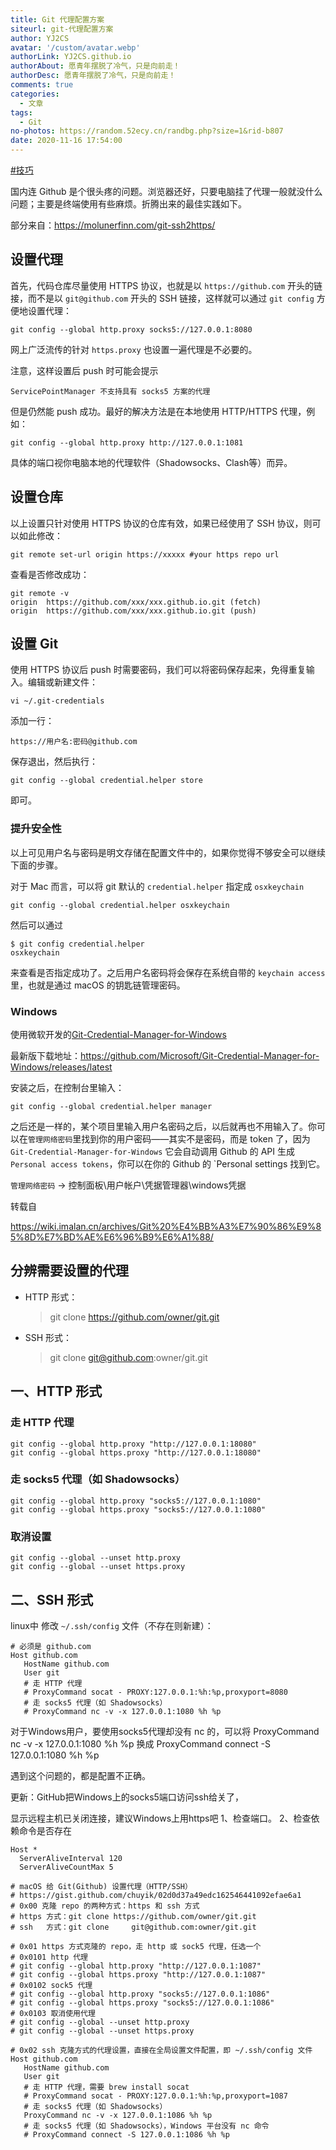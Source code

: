```yaml
---
title: Git 代理配置方案
siteurl: git-代理配置方案
author: YJ2CS
avatar: '/custom/avatar.webp'
authorLink: YJ2CS.github.io
authorAbout: 愿青年摆脱了冷气，只是向前走！
authorDesc: 愿青年摆脱了冷气，只是向前走！
comments: true
categories:
  - 文章
tags:
  - Git
no-photos: https://random.52ecy.cn/randbg.php?size=1&rid-b807
date: 2020-11-16 17:54:00
---
```


[#技巧](https://wiki.imalan.cn/tag/技巧/)

国内连 Github 是个很头疼的问题。浏览器还好，只要电脑挂了代理一般就没什么问题；主要是终端使用有些麻烦。折腾出来的最佳实践如下。

部分来自：<https://molunerfinn.com/git-ssh2https/>

## 设置代理

首先，代码仓库尽量使用 HTTPS 协议，也就是以 `https://github.com` 开头的链接，而不是以 `git@github.com` 开头的
SSH 链接，这样就可以通过 `git config` 方便地设置代理：

```shell
git config --global http.proxy socks5://127.0.0.1:8080
```

网上广泛流传的针对 `https.proxy` 也设置一遍代理是不必要的。

注意，这样设置后 push 时可能会提示

```shell
ServicePointManager 不支持具有 socks5 方案的代理
```

但是仍然能 push 成功。最好的解决方法是在本地使用 HTTP/HTTPS 代理，例如：

```shell
git config --global http.proxy http://127.0.0.1:1081
```

具体的端口视你电脑本地的代理软件（Shadowsocks、Clash等）而异。

## 设置仓库

以上设置只针对使用 HTTPS 协议的仓库有效，如果已经使用了 SSH 协议，则可以如此修改：

```shell
git remote set-url origin https://xxxxx #your https repo url
```

查看是否修改成功：

```shell
git remote -v
origin  https://github.com/xxx/xxx.github.io.git (fetch)
origin  https://github.com/xxx/xxx.github.io.git (push)
```

## 设置 Git

使用 HTTPS 协议后 push 时需要密码，我们可以将密码保存起来，免得重复输入。编辑或新建文件：

```shell
vi ~/.git-credentials
```

添加一行：

```shell
https://用户名:密码@github.com
```

保存退出，然后执行：

```shell
git config --global credential.helper store
```

即可。

### 提升安全性

以上可见用户名与密码是明文存储在配置文件中的，如果你觉得不够安全可以继续下面的步骤。

对于 Mac 而言，可以将 git 默认的 `credential.helper` 指定成 `osxkeychain`

```
git config --global credential.helper osxkeychain
```

然后可以通过

```
$ git config credential.helper
osxkeychain
```

来查看是否指定成功了。之后用户名密码将会保存在系统自带的 `keychain access` 里，也就是通过 macOS 的钥匙链管理密码。

### Windows

使用微软开发的[Git-Credential-Manager-for-Windows](https://github.com/Microsoft/Git-Credential-Manager-for-Windows)

最新版下载地址：<https://github.com/Microsoft/Git-Credential-Manager-for-Windows/releases/latest>

安装之后，在控制台里输入：

```
git config --global credential.helper manager
```

之后还是一样的，某个项目里输入用户名密码之后，以后就再也不用输入了。你可以在`管理网络密码`里找到你的用户密码——其实不是密码，而是 token 了，因为 `Git-Credential-Manager-for-Windows` 它会自动调用 Github 的 API 生成 `Personal access tokens`，你可以在你的 Github 的 `Personal settings 找到它。

`管理网络密码` -> 控制面板\用户帐户\凭据管理器\windows凭据

转载自

<https://wiki.imalan.cn/archives/Git%20%E4%BB%A3%E7%90%86%E9%85%8D%E7%BD%AE%E6%96%B9%E6%A1%88/>

## 分辨需要设置的代理

- HTTP 形式：

  > git clone <https://github.com/owner/git.git>

- SSH 形式：

  > git clone [git@github.com](mailto:git@github.com):owner/git.git

## 一、HTTP 形式

### 走 HTTP 代理

```shell
git config --global http.proxy "http://127.0.0.1:18080"
git config --global https.proxy "http://127.0.0.1:18080"
```

### 走 socks5 代理（如 Shadowsocks）

```shell
git config --global http.proxy "socks5://127.0.0.1:1080"
git config --global https.proxy "socks5://127.0.0.1:1080"
```

### 取消设置

```shell
git config --global --unset http.proxy
git config --global --unset https.proxy
```

## 二、SSH 形式

linux中
修改 `~/.ssh/config` 文件（不存在则新建）：

```shell
# 必须是 github.com
Host github.com
   HostName github.com
   User git
   # 走 HTTP 代理
   # ProxyCommand socat - PROXY:127.0.0.1:%h:%p,proxyport=8080
   # 走 socks5 代理（如 Shadowsocks）
   # ProxyCommand nc -v -x 127.0.0.1:1080 %h %p
```

对于Windows用户，要使用socks5代理却没有 nc 的，可以将
ProxyCommand nc -v -x 127.0.0.1:1080 %h %p
换成
ProxyCommand connect -S 127.0.0.1:1080 %h %p

遇到这个问题的，都是配置不正确。

更新：GitHub把Windows上的socks5端口访问ssh给关了，

显示远程主机已关闭连接，建议Windows上用https吧
1、检查端口。
2、检查依赖命令是否存在

```shell
Host *
  ServerAliveInterval 120
  ServerAliveCountMax 5

# macOS 给 Git(Github) 设置代理（HTTP/SSH）
# https://gist.github.com/chuyik/02d0d37a49edc162546441092efae6a1
# 0x00 克隆 repo 的两种方式：https 和 ssh 方式
# https 方式：git clone https://github.com/owner/git.git
# ssh   方式：git clone     git@github.com:owner/git.git

# 0x01 https 方式克隆的 repo，走 http 或 sock5 代理，任选一个
# 0x0101 http 代理
# git config --global http.proxy "http://127.0.0.1:1087"
# git config --global https.proxy "http://127.0.0.1:1087"
# 0x0102 sock5 代理
# git config --global http.proxy "socks5://127.0.0.1:1086"
# git config --global https.proxy "socks5://127.0.0.1:1086"
# 0x0103 取消使用代理
# git config --global --unset http.proxy
# git config --global --unset https.proxy

# 0x02 ssh 克隆方式的代理设置，直接在全局设置文件配置，即 ~/.ssh/config 文件
Host github.com
   HostName github.com
   User git
   # 走 HTTP 代理，需要 brew install socat
   # ProxyCommand socat - PROXY:127.0.0.1:%h:%p,proxyport=1087
   # 走 socks5 代理（如 Shadowsocks）
   ProxyCommand nc -v -x 127.0.0.1:1086 %h %p
   # 走 socks5 代理（如 Shadowsocks），Windows 平台没有 nc 命令
   # ProxyCommand connect -S 127.0.0.1:1086 %h %p
```
